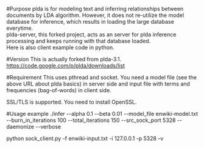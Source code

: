 #Purpose
plda is for modeling text and inferring relationships between documents by LDA algorithm.
However, it does not re-utilize the model database for inference, which results in loading the large database everytime.  
plda-server, this forked project, acts as an server for plda inference processing and keeps running with that database loaded.  
Here is also client example code in python.

#Version
This is actually forked from plda-3.1.
https://code.google.com/p/plda/downloads/list

#Requirement
This uses pthread and socket.
You need a model file (see the above URL about plda basics) in server side and input file with terms and frequencies (bag-of-words) in client side.

SSL/TLS is supported. You need to install OpenSSL.

#Usage example
./infer --alpha 0.1 --beta 0.01 --model_file enwiki-model.txt --burn_in_iterations 100 --total_iterations 150 --src_sock_port 5328 --daemonize --verbose  

python sock_client.py -f enwiki-input.txt -i 127.0.0.1 -p 5328 -v

